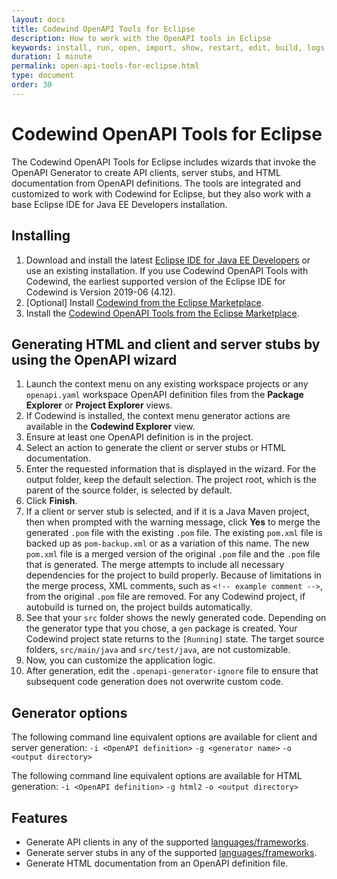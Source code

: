 ```yaml
---
layout: docs
title: Codewind OpenAPI Tools for Eclipse
description: How to work with the OpenAPI tools in Eclipse
keywords: install, run, open, import, show, restart, edit, build, logs, tools, eclipse, Codewind OpenAPI tools for Eclipse
duration: 1 minute
permalink: open-api-tools-for-eclipse.html
type: document
order: 30
---
```


# Codewind OpenAPI Tools for Eclipse

The Codewind OpenAPI Tools for Eclipse includes wizards that invoke the OpenAPI Generator to create API clients, server stubs, and HTML documentation from OpenAPI definitions. The tools are integrated and customized to work with Codewind for Eclipse, but they also work with a base Eclipse IDE for Java EE Developers installation.

## Installing
1. Download and install the latest [Eclipse IDE for Java EE Developers](https://www.eclipse.org/downloads/packages/release/) or use an existing installation. If you use Codewind OpenAPI Tools with Codewind, the earliest supported version of the Eclipse IDE for Codewind is Version 2019-06 (4.12).
2. [Optional] Install [Codewind from the Eclipse Marketplace](https://marketplace.eclipse.org/content/codewind).
3. Install the [Codewind OpenAPI Tools from the Eclipse Marketplace](https://marketplace.eclipse.org/content/codewind).

## Generating HTML and client and server stubs by using the OpenAPI wizard
1. Launch the context menu on any existing workspace projects or any `openapi.yaml` workspace OpenAPI definition files from the **Package Explorer** or **Project Explorer** views.
2. If Codewind is installed, the context menu generator actions are available in the **Codewind Explorer** view.
3. Ensure at least one OpenAPI definition is in the project.
4. Select an action to generate the client or server stubs or HTML documentation.
5. Enter the requested information that is displayed in the wizard. For the output folder, keep the default selection. The project root, which is the parent of the source folder, is selected by default.
6. Click **Finish**.
7. If a client or server stub is selected, and if it is a Java Maven project, then when prompted with the warning message, click **Yes** to merge the generated `.pom` file with the existing `.pom` file. The existing `pom.xml` file is backed up as `pom-backup.xml` or as a variation of this name. The new `pom.xml` file is a merged version of the original `.pom` file and the `.pom` file that is generated. The merge attempts to include all necessary dependencies for the project to build properly. Because of limitations in the merge process, XML comments, such as `<!-- example comment -->`, from the original `.pom` file are removed. For any Codewind project, if autobuild is turned on, the project builds automatically.
8. See that your `src` folder shows the newly generated code. Depending on the generator type that you chose, a `gen` package is created. Your Codewind project state returns to the `[Running]` state. The target source folders, `src/main/java` and `src/test/java`, are not customizable.
9. Now, you can customize the application logic.
10. After generation, edit the `.openapi-generator-ignore` file to ensure that subsequent code generation does not overwrite custom code.

## Generator options
The following command line equivalent options are available for client and server generation:
`-i <OpenAPI definition>`
`-g <generator name>`
`-o <output directory>`

The following command line equivalent options are available for HTML generation:
`-i <OpenAPI definition>`
`-g html2`
`-o <output directory>`

## Features
- Generate API clients in any of the supported [languages/frameworks](https://github.com/OpenAPITools/openapi-generator#overview).
- Generate server stubs in any of the supported [languages/frameworks](https://github.com/OpenAPITools/openapi-generator#overview).
- Generate HTML documentation from an OpenAPI definition file.